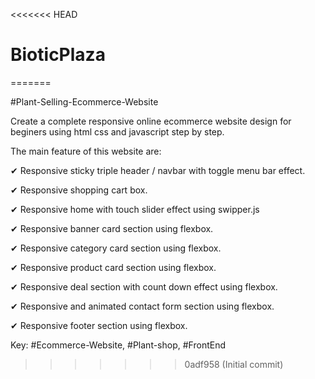 <<<<<<< HEAD
# BioticPlaza
=======

#Plant-Selling-Ecommerce-Website

Create a complete responsive online ecommerce website design for beginers using html css and javascript step by step.

The main feature of this website are:

✔ Responsive sticky triple header / navbar with toggle menu bar effect.
   
✔ Responsive shopping cart box.

✔ Responsive home with touch slider effect using swipper.js

✔ Responsive banner card section using flexbox.

✔ Responsive category card section using flexbox.

✔ Responsive product card section using flexbox.

✔ Responsive deal section with count down effect using flexbox.

✔ Responsive and animated contact form section using flexbox.

✔ Responsive footer section using flexbox.

Key: #Ecommerce-Website, #Plant-shop, #FrontEnd
>>>>>>> 0adf958 (Initial commit)

